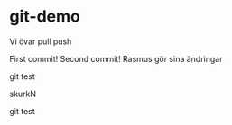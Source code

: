 # git-demo
Vi övar pull push

First commit! 
Second commit!
Rasmus gör sina ändringar

git test

skurkN



git test
